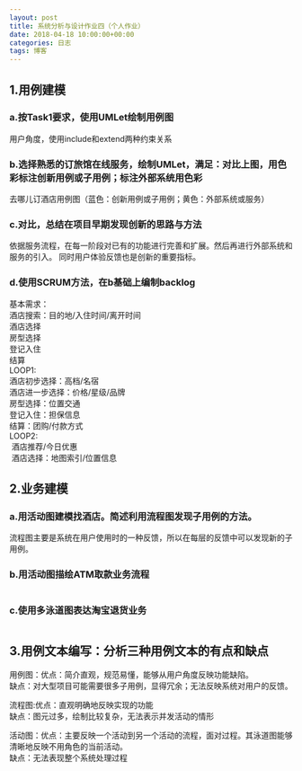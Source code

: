 ```yaml
---
layout: post
title: 系统分析与设计作业四（个人作业）
date: 2018-04-18 10:00:00+00:00
categories: 日志
tags: 博客
---
```

## 1.用例建模
### a.按Task1要求，使用UMLet绘制用例图
用户角度，使用include和extend两种约束关系
![]()
### b.选择熟悉的订旅馆在线服务，绘制UMLet，满足：对比上图，用色彩标注创新用例或子用例；标注外部系统用色彩
去哪儿订酒店用例图（蓝色：创新用例或子用例；黄色：外部系统或服务）
![]()
### c.对比，总结在项目早期发现创新的思路与方法
依据服务流程，在每一阶段对已有的功能进行完善和扩展。然后再进行外部系统和服务的引入。
同时用户体验反馈也是创新的重要指标。
### d.使用SCRUM方法，在b基础上编制backlog
基本需求：  
  酒店搜索：目的地/入住时间/离开时间  
  酒店选择  
  房型选择  
  登记入住  
  结算  
LOOP1:  
  酒店初步选择：高档/名宿  
  酒店进一步选择：价格/星级/品牌  
  房型选择：位置交通  
  登记入住：担保信息  
  结算：团购/付款方式  
LOOP2:  
  酒店推荐/今日优惠  
  酒店选择：地图索引/位置信息
![]()
## 2.业务建模
### a.用活动图建模找酒店。简述利用流程图发现子用例的方法。
流程图主要是系统在用户使用时的一种反馈，所以在每层的反馈中可以发现新的子用例。
![]()
### b.用活动图描绘ATM取款业务流程
![]()
### c.使用多泳道图表达淘宝退货业务
![]()
## 3.用例文本编写：分析三种用例文本的有点和缺点
用例图：优点：简介直观，规范易懂，能够从用户角度反映功能缺陷。  
缺点：对大型项目可能需要很多子用例，显得冗余；无法反映系统对用户的反馈。  

流程图:优点：直观明确地反映实现的功能  
缺点：图元过多，绘制比较复杂，无法表示并发活动的情形

活动图：优点：主要反映一个活动到另一个活动的流程，面对过程。其泳道图能够清晰地反映不用角色的当前活动。  
缺点：无法表现整个系统处理过程

